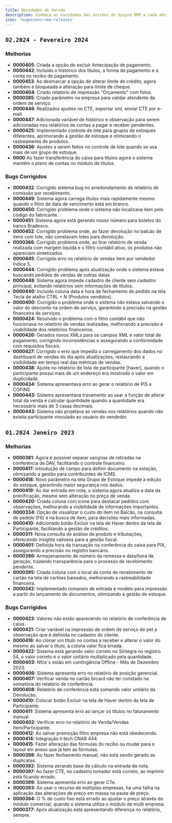 ```yaml
---
title: Novidades de Versão
description: Conheça as novidades das versões do Syspro ERP a cada mês.
icon: 'hugeicons:new-releases'
---
```


## `02.2024 - Fevereiro 2024`

### Melhorias

- **0000405**: Criada a opção de excluir Antecipação de pagamento.
- **0000442**: Incluído o histórico dos títulos, a forma de pagamento e a conta no recibo de pagamento.
- **0000453**: Ao desmarcar a opção de alterar limite de crédito, agora também é bloqueada a alteração para limite de cheque.
- **0000404**: Criado relatório de impressão "Orçamento" com fotos.
- **0000385**: Criado parâmetro na empresa para validar atendente da ordem de serviço.
- **0000446**: Realizados ajustes no CTE, exportar xml, enviar CTE por e-mail.
- **0000447**: Adicionada variável de histórico e observação para serem adicionadas nos relatórios de contas a pagar e receber pendentes.
- **0000425:** Implementado controle de lote para grupos de estoques diferentes, aprimorando a gestão de estoque e otimizando o rastreamento de produtos.
- **0000436:** Ajustes a serem feitos no controle de lote quando se usa mais de um grupo de estoque.
- **0000** Ao fazer transferência do caixa para títulos agora o sistema mantém o plano de contas no módulo de títulos.

### Bugs Corrigidos

- **0000432**: Corrigido sistema bug no arredondamento do relatório de comissão por recebimento.
- **0000449**: Sistema agora carrega títulos mais rapidamente mesmo quando o filtro de data de vencimento está em branco.
- **0000450**: Corrigido problema onde o sistema não localizava item pelo código do fabricante.
- **0000451**: Sistema agora está gerando nosso número para boletos do banco Bradesco.
- **0000452**: Corrigido problema onde, ao fazer devolução no balcão de itens com lote, não constavam lotes para devolução.
- **0000366**: Corrigido problema onde, ao tirar relatório de venda realizada com margem líquida e o filtro contábil ativo, os produtos não apareciam sintetizados.
- **0000445**: Corrigido erro no relatório de vendas item por vendedor índice 5.
- **0000444**: Corrigido problema após atualização onde o sistema estava buscando pedidos de vendas de outras datas
- **0000448**: Sistema agora impede cadastro de cliente sem cadastro principal, evitando relatórios sem informações de títulos.
- **0000440:** Incluído coluna data e hora de fechamento do pedido na tela Tecla de atalho CTRL + N (Produtos vendidos).
- **0000400:** Corrigido o problema onde o sistema não estava salvando o valor do desconto na ordem de serviço, garantindo a precisão na gestão financeira de serviços.
- **0000424:** Resolvido o problema com o filtro contábil que não funcionava no relatório de vendas realizadas, melhorando a precisão e usabilidade dos relatórios financeiros.
- **0000426:** Gerados novos XMLs para os campos XML e valor total de pagamento, corrigindo inconsistências e assegurando a conformidade com requisitos fiscais.
- **0000427:** Corrigido o erro que impedia o carregamento dos dados no dashboard de vendas do dia após atualizações, restaurando a visibilidade em tempo real das métricas de vendas.
- **0000438:** Ajuste no relatório de lista de participante [haver], quando o participante possuí mais de um endereço era mostrado o valor em duplicidade.
- **0000434:** Sistema apresentava erro ao gerar o relatório de PIS e COFINS
- **0000443:** Sistema apresentava travamento ao usar a função de alterar total da venda e calcular quantidade quando a quantidade era necessário mais de 3 casas decimais.
- **0000443:** Sistema não projetava as vendas nos relatórios quando não existia participante vinculado ao usuário do vendedor.

## `01.2024 Janeiro 2023`

### Melhorias

- **0000381:** Agora é possível separar sangrias de retiradas na conferência de DAV, facilitando o controle financeiro.
- **0000417:** Introdução de campo para definir documento na estação, otimizando a gestão para contribuintes de ICMS.
- **0000418:** Novo parâmetro na tela Grupo de Estoque impede a edição do estoque, garantindo maior segurança nos dados.
- **0000419:** Ao dar entrada em nota, o sistema agora atualiza a data da precificação, mesmo sem alteração no preço de venda.
- **0000420:** Criada coluna com ícone para destacar pedidos com observações, melhorando a visibilidade de informações importantes.
- **0000334:** Opção de visualizar o custo do item no Balcão, na consulta de pedido (F6) e na busca de item, para decisões mais informadas.
- **0000410:** Adicionado botão Excluir na tela de Haver dentro da tela de Participante, facilitando a gestão de créditos.
- **0000311:** Nova consulta de análise de produto e tributações, oferecendo insights valiosos para a gestão fiscal.
- **0000401:** Definida hora da transação na conferência do caixa para PIX, assegurando a precisão no registro bancário.
- **0000396:** Armazenamento de número da remessa e data/hora de geração, trazendo transparência para o processo de recebimento pendente.
- **0000395:** Criada coluna com o local da conta de recebimento de cartão na tela de cartões baixados, melhorando a rastreabilidade financeira.
- **0000342:** Implementado romaneio de entrada e modelo para impressão a partir do lançamento de documentos, otimizando a gestão de estoque.

### Bugs Corrigidos

- **0000423:** Valores não estão aparecendo no relatório de conferência de caixa.
- **0000421:** Criar variável na impressão de ordem de serviço de pet a observação que é definida no cadastro do cliente.
- **0000416:** Ao clonar um título no contas a receber e alterar o valor do mesmo ao salvar o título, a coluna valor fica errada.
- **0000422:** Sistema está gerando valor correto no Sintegra no registro 54, o valor correto é o valor unitário multiplicado pela quantidade.
- **0000403:** Nfce´s estão em contingência Offline - Mês de Dezembro 2023.
- **0000406:** Sistema apresenta erro no relatório de posição gerencial.
- **0000407:** Verificar venda no cartão brcard não ter constado na somatória do relatório de conferência.
- **0000408:** Relatório de conferência está somando valor unitário da Devolução.
- **0000410:** Colocar botão Excluir na tela de Haver dentro da tela de Participante.
- **0000411:** Sistema apresenta erro ao lançar os títulos no faturamento manual.
- **0000402:** Verificar erro no relatório de Venda/Vendas Item/Participante.
- **0000412:** Ao salvar promoção filtro empresa não está obedecendo.
- **0000414:** Integração ti tech CNAB 444.
- **0000415:** Fazer alteração das fórmulas do recibo ou mudar para o layout em anexo que já tem as fórmulas.
- **0000398:** Ao fazer fechamento manual, não está sendo gerado as duplicatas.
- **0000392:** Sistema zerando base de cálculo na entrada da nota.
- **0000397:** Ao fazer CTE, no cadastro tomador está correto, ao imprimir está ficando errado.
- **0000399:** Sistema apresenta erro ao gerar CTe.
- **0000393:** Ao usar o recurso de múltiplas empresas, há uma falha na aplicação das alterações de preço em massa na pauta de preço.
- **0000394:** O % de custo fixo está errado ao ajustar o preço através do módulo comercial, quando o sistema utiliza o módulo de multi empresa.
- **0000377:** Após atualização está apresentando diferença no relatório, sempre.
